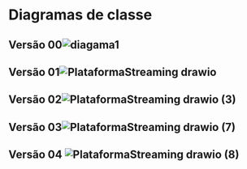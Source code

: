 # Diagramas de classe

## Versão 00![diagama1](https://user-images.githubusercontent.com/103376249/236082773-4ebd1e0d-2120-4dc6-86cc-491dd8596768.jpg)

## Versão 01![PlataformaStreaming drawio](https://user-images.githubusercontent.com/103376249/236080361-344d40aa-4b13-4333-82d1-bebe2285cee3.png)

## Versão 02![PlataformaStreaming drawio (3)](https://user-images.githubusercontent.com/103376249/236193654-8c79be67-57a8-43cb-b7ee-76acb5cc28e5.png)

## Versão 03![PlataformaStreaming drawio (7)](https://github.com/DisciplinasProgramacao/lpm_projetos_3_4_5-grupo8/assets/103376249/b97c0a85-0012-400d-a676-63cd054a3d4f)

## Versão 04 ![PlataformaStreaming drawio (8)](https://github.com/DisciplinasProgramacao/lpm_projetos_3_4_5-grupo8/assets/103376249/9c56dfb3-c437-4f25-b975-c0240fc773ab)

